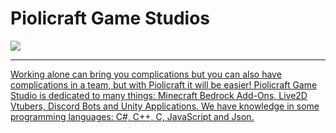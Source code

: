 # Piolicraft Game Studios

<div>
  <a href="https://github.com/PiolicraftStudios"><img src="https://img.shields.io/badge/GitHub%20-%231DA1F2.svg?&style=for-the-badge&logo=GitHub&logoColor=white&color=grey">
</div>



---

Working alone can bring you complications but you can also have complications in a team, but with Piolicraft it will be easier! Piolicraft Game Studio is dedicated to many things: Minecraft Bedrock Add-Ons, Live2D Vtubers, Discord Bots and Unity Applications. We have knowledge in some programming languages: C#, C++, C, JavaScript and Json.
<br/>


